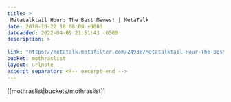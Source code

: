 ```yaml
---
title: > 
 Metatalktail Hour: The Best Memes! | MetaTalk
date: 2018-10-22 18:08:09 +0000
dateadded: 2022-04-09 21:51:43 -0500
description: > 
 
link: "https://metatalk.metafilter.com/24938/Metatalktail-Hour-The-Best-Memes"
bucket: mothraslist
layout: urlnote
excerpt_separator: <!-- excerpt-end -->
--- 
```

 <!-- excerpt-end -->[[mothraslist|buckets/mothraslist]]
